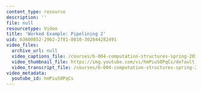 ```yaml
---
content_type: resource
description: ''
file: null
resourcetype: Video
title: 'Worked Example: Pipelining 2'
uid: 63600852-29b2-2f81-8010-302844282491
video_files:
  archive_url: null
  video_captions_file: /courses/6-004-computation-structures-spring-2017/a5ee67398b325b54a5b0e70cb9024c87_hmPiuS0PqCs.vtt
  video_thumbnail_file: https://img.youtube.com/vi/hmPiuS0PqCs/default.jpg
  video_transcript_file: /courses/6-004-computation-structures-spring-2017/d7b919076d0ca1491468da48ade81aed_hmPiuS0PqCs.pdf
video_metadata:
  youtube_id: hmPiuS0PqCs
---
```

